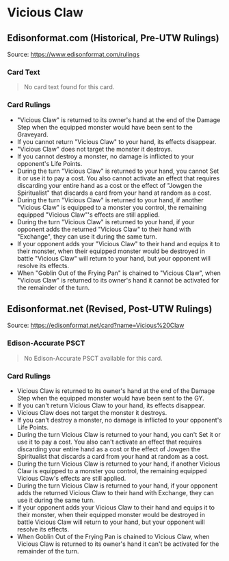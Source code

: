 # Vicious Claw

## Edisonformat.com (Historical, Pre-UTW Rulings)

Source: https://www.edisonformat.com/rulings

### Card Text

> No card text found for this card.

### Card Rulings

*   "Vicious Claw" is returned to its owner's hand at the end of the Damage Step when the equipped monster would have been sent to the Graveyard.
*   If you cannot return "Vicious Claw" to your hand, its effects disappear.
*   "Vicious Claw" does not target the monster it destroys.
*   If you cannot destroy a monster, no damage is inflicted to your opponent's Life Points.
*   During the turn "Vicious Claw" is returned to your hand, you cannot Set it or use it to pay a cost. You also cannot activate an effect that requires discarding your entire hand as a cost or the effect of "Jowgen the Spiritualist" that discards a card from your hand at random as a cost.
*   During the turn "Vicious Claw" is returned to your hand, if another "Vicious Claw" is equipped to a monster you control, the remaining equipped "Vicious Claw"'s effects are still applied.
*   During the turn "Vicious Claw" is returned to your hand, if your opponent adds the returned "Vicious Claw" to their hand with "Exchange", they can use it during the same turn.
*   If your opponent adds your "Vicious Claw" to their hand and equips it to their monster, when their equipped monster would be destroyed in battle "Vicious Claw" will return to your hand, but your opponent will resolve its effects.
*   When "Goblin Out of the Frying Pan" is chained to "Vicious Claw", when "Vicious Claw" is returned to its owner's hand it cannot be activated for the remainder of the turn.

## Edisonformat.net (Revised, Post-UTW Rulings)

Source: https://edisonformat.net/card?name=Vicious%20Claw

### Edison-Accurate PSCT

> No Edison-Accurate PSCT available for this card.

### Card Rulings

*   Vicious Claw is returned to its owner's hand at the end of the Damage Step when the equipped monster would have been sent to the GY.
*   If you can't return Vicious Claw to your hand, its effects disappear.
*   Vicious Claw does not target the monster it destroys.
*   If you can't destroy a monster, no damage is inflicted to your opponent's Life Points.
*   During the turn Vicious Claw is returned to your hand, you can't Set it or use it to pay a cost. You also can't activate an effect that requires discarding your entire hand as a cost or the effect of Jowgen the Spiritualist that discards a card from your hand at random as a cost.
*   During the turn Vicious Claw is returned to your hand, if another Vicious Claw is equipped to a monster you control, the remaining equipped Vicious Claw's effects are still applied.
*   During the turn Vicious Claw is returned to your hand, if your opponent adds the returned Vicious Claw to their hand with Exchange, they can use it during the same turn.
*   If your opponent adds your Vicious Claw to their hand and equips it to their monster, when their equipped monster would be destroyed in battle Vicious Claw will return to your hand, but your opponent will resolve its effects.
*   When Goblin Out of the Frying Pan is chained to Vicious Claw, when Vicious Claw is returned to its owner's hand it can't be activated for the remainder of the turn.
            